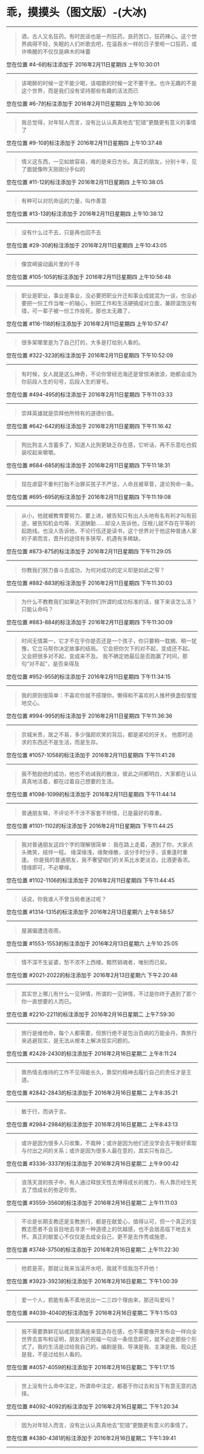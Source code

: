 # 乖，摸摸头（图文版）-(大冰)

---

> 酒，古人又名狂药。有时民谣也是一剂狂药，良药苦口，狂药辣心。这个世界病得不轻，失眠的人们听歌去吧，在温吞水一样的日子里咂一口狂药，或许唤醒的不仅仅是麻木的味蕾

您在位置 #4-6的标注添加于 2016年2月11日星期四 上午10:30:01

---

> 该喝醉的时候一定不能少喝，该唱歌的时候一定不要干坐。也许无趣的不是这个世界，而是我们没有坚持那些有趣的活法而已

您在位置 #6-7的标注添加于 2016年2月11日星期四 上午10:30:06

---

> 我总觉得，对年轻人而言，没有比认认真真地去“犯错”更酷更有意义的事情了

您在位置 #9-10的标注添加于 2016年2月11日星期四 上午10:37:48

---

> 情义这东西，一见如故容易，难的是来日方长。真正的朋友，分别十年，见了面就像昨天刚刚分手似的

您在位置 #11-12的标注添加于 2016年2月11日星期四 上午10:38:05

---

> 有种可以对抗命运的力量，叫作善意

您在位置 #13-13的标注添加于 2016年2月11日星期四 上午10:38:12

---

> 没有什么过不去，只是再也回不去

您在位置 #29-30的标注添加于 2016年2月11日星期四 上午10:43:05

---

> 像宫崎骏动画片里的千寻

您在位置 #105-105的标注添加于 2016年2月11日星期四 上午10:56:48

---

> 职业是职业，事业是事业，没必要把职业升迁和事业成就混为一谈，也没必要把一份工作当唯一的轴心，别把工作和生活硬搞成对立面，兼顾温饱没有错，可一辈子被一份工作拴死，那也太无趣了，

您在位置 #116-118的标注添加于 2016年2月11日星期四 上午10:57:47

---

> 很多架哪里是为了自己打的，大多是打给别人看的。

您在位置 #322-323的标注添加于 2016年2月11日星期四 下午10:52:09

---

> 有时候，女人就是这么神奇，不论你曾经沧海还是曾惊涛骇浪，她都会成为你前段人生的句号，后段人生的冒号。

您在位置 #494-495的标注添加于 2016年2月11日星期四 下午11:03:33

---

> 崇拜英雄就是崇拜他所特有的道德价值。

您在位置 #642-642的标注添加于 2016年2月11日星期四 下午11:16:42

---

> 狗比狗主人含蓄多了，知道人比狗更缺乏存在感，它听话，再不乐意吃也假装咬起来嚼嚼。

您在位置 #684-685的标注添加于 2016年2月11日星期四 下午11:18:31

---

> 现在虐婴不重判打胎不治罪买孩子不严惩，人命且被草菅，遑论狗命一条。

您在位置 #695-695的标注添加于 2016年2月11日星期四 下午11:19:08

---

> 从小，他就被教育要努力、要上进，被告知只有出人头地有名有利才叫有前途，被告知机会均等、天道酬勤……却没人告诉他，压根儿就不存在平等的起跑线。也没人告诉他，不论行伍还是读书，这个世界对于他这种普通人家的子弟而言，晋升的途径有多狭窄，机遇有多稀缺。

您在位置 #873-875的标注添加于 2016年2月11日星期四 下午11:29:05

---

> 你教我们努力奋斗去成功，为何对成功的定义却是如此之窄？

您在位置 #882-883的标注添加于 2016年2月11日星期四 下午11:30:03

---

> 为什么不教教我们如果达不到你们所谓的成功标准的话，接下来该怎么活？只能认命吗？

您在位置 #883-884的标注添加于 2016年2月11日星期四 下午11:30:09

---

> 时间无情第一，它才不在乎你是否还是一个孩子，你只要稍一耽搁、稍一犹豫，它立马帮你决定故事的结局。 它会把你欠下的对不起，变成还不起。 又会把很多对不起，变成来不及。 我不确定她最后是否跑赢了时间，那句“对不起”，是否来得及

您在位置 #952-955的标注添加于 2016年2月11日星期四 下午11:34:15

---

> 我的原则很简单：不喜欢你就不搭理你，懒得和不喜欢的人推杯换盏假惺惺地交心。

您在位置 #994-995的标注添加于 2016年2月11日星期四 下午11:36:36

---

> 京城米贵，居之不易，多少强颜欢笑的背后，都是紧咬的牙关。 他那时追求的东西还不是生活，而是生存。

您在位置 #1057-1058的标注添加于 2016年2月11日星期四 下午11:41:28

---

> 我不勉励他的成功，他也不劝诫我的散淡，彼此之间都明白，大家都在认认真真地活着，都在过着自己想要的生活。

您在位置 #1098-1099的标注添加于 2016年2月11日星期四 下午11:44:14

---

> 普通朋友嘛，不评论不干涉不客套不矫情，已是最好的尊重。

您在位置 #1101-1102的标注添加于 2016年2月11日星期四 下午11:44:25

---

> 我对普通朋友这四个字的理解很简单： 我在路上走着，遇到了你，大家点头微笑，结伴一程。 缘深缘浅，缘聚缘散，该分手时分手，该重逢时重逢。 你是我的普通朋友，我不奢望咱们的关系比水更淡泊，比酒更香浓。 惜缘即可，不必攀缘。

您在位置 #1102-1106的标注添加于 2016年2月11日星期四 下午11:44:45

---

> 话说，你我谁人不曾当局者迷过呢？

您在位置 #1314-1315的标注添加于 2016年2月13日星期六 上午8:58:57

---

> 屋漏偏遭连夜雨，

您在位置 #1553-1553的标注添加于 2016年2月13日星期六 上午10:25:05

---

> 情不深不生娑婆，愁不浓不上西楼。黯然销魂者，唯别而已矣。

您在位置 #2021-2022的标注添加于 2016年2月13日星期六 下午2:20:48

---

> 其实世上哪儿有什么一见钟情，所谓的一见钟情，不过是你终于遇到了那个你一直想要的人而已。

您在位置 #2210-2211的标注添加于 2016年2月16日星期二 上午7:59:30

---

> 旅行是维他命，每个人都需要，但旅行绝不是包治百病的万能金丹，靠旅行来逃避现实，是无法从根本上解决现实问题的。

您在位置 #2428-2430的标注添加于 2016年2月16日星期二 上午8:11:24

---

> 靠热情去维持的工作不见得能长久，靠契约精神去履行自己的责任才是王道。

您在位置 #2842-2843的标注添加于 2016年2月16日星期二 上午8:35:21

---

> 敏于行，而讷于言。

您在位置 #2984-2984的标注添加于 2016年2月16日星期二 上午8:43:13

---

> 或许是因为很多人只收集，不栽种；或许是因为他们还没学会去平衡好索取与付出之间的关系；或许是因为很多人最在意的，其实只有自己。

您在位置 #3336-3337的标注添加于 2016年2月16日星期二 上午9:00:42

---

> 浪荡天涯的孩子中，有人通过释放天性去博得成长的推力，有人靠历经生死去了悟成长的弥足珍贵。

您在位置 #3559-3560的标注添加于 2016年2月16日星期二 上午11:11:03

---

> 不论是长期支教还是支教旅行，都是在献爱心，值得认可，但一个真正的支教志愿者不会盲目地去寻求一种道德上的优越感，也不会居高临下地去关怀。真正的献爱心不仅仅是去成全自己，更不是去作秀或施恩，

您在位置 #3748-3750的标注添加于 2016年2月16日星期二 上午11:22:30

---

> 他若是茶，那就让我来当滚开水吧，我就不信我泡不开他！

您在位置 #3923-3923的标注添加于 2016年2月16日星期二 下午1:00:39

---

> 爱一个人，若能有条不紊地说出一二三四个理由来，那还叫爱吗？

您在位置 #4039-4040的标注添加于 2016年2月16日星期二 下午1:15:03

---

> 我不需要靠鲜花钻戒宾朋满座来营造存在感，也不需要像开发布会一样向全世界去宣布和证明，朋友们的祝福一句话一条信息即可，就不必走那些个形式了。我的生活是过给我自己的，编剧是我、导演是我、主演是我、观众还是我，不是过给别人看的。

您在位置 #4057-4059的标注添加于 2016年2月16日星期二 下午1:17:15

---

> 世上没有什么命中注定，所谓命中注定，都基于你过去和当下有意无意的选择。

您在位置 #4092-4092的标注添加于 2016年2月16日星期二 下午1:20:34

---

> 因为对年轻人而言，没有比认认真真地去“犯错”更酷更有意义的事情了。

您在位置 #4380-4381的标注添加于 2016年2月16日星期二 下午1:39:41

---

